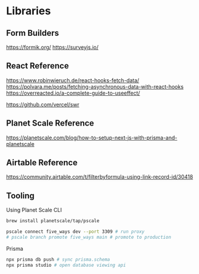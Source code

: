 # Libraries

## Form Builders

https://formik.org/
https://surveyjs.io/

## React Reference

https://www.robinwieruch.de/react-hooks-fetch-data/
https://polvara.me/posts/fetching-asynchronous-data-with-react-hooks
https://overreacted.io/a-complete-guide-to-useeffect/

https://github.com/vercel/swr

## Planet Scale Reference

https://planetscale.com/blog/how-to-setup-next-js-with-prisma-and-planetscale

## Airtable Reference

https://community.airtable.com/t/filterbyformula-using-link-record-id/30418

## Tooling

Using Planet Scale CLI

```bash
brew install planetscale/tap/pscale
```

```bash
pscale connect five_ways dev --port 3309 # run proxy
# pscale branch promote five_ways main # promote to production
```

Prisma

```bash
npx prisma db push # sync prisma.schema
npx prisma studio # open database viewing api
```
